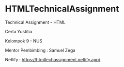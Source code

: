 # HTMLTechnicalAssignment
Technical Assignment - HTML

Certa Yustitia

Kelompok 9 - NUS

Mentor Pembimbing : Samuel Zega

Netlify : https://htmltechassignment.netlify.app/ 
